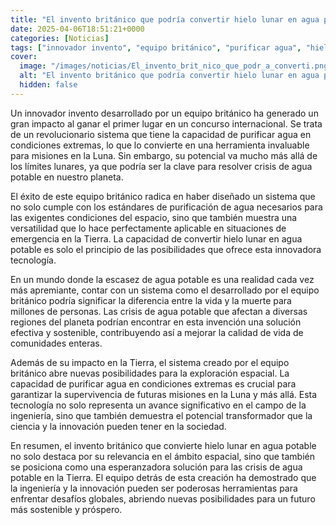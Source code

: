 ```yaml
---
title: "El invento británico que podría convertir hielo lunar en agua potable y salvar vidas en la Tierra"
date: 2025-04-06T18:51:21+0000
categories: [Noticias]
tags: ["innovador invento", "equipo británico", "purificar agua", "hielo lunar", "crisis de agua potable", "tecnología espacial", "exploración espacial."]
cover:
  image: "/images/noticias/El_invento_brit_nico_que_podr_a_converti.png"
  alt: "El invento británico que podría convertir hielo lunar en agua potable y salvar vidas en la Tierra"
  hidden: false
---
```


Un innovador invento desarrollado por un equipo británico ha generado un gran impacto al ganar el primer lugar en un concurso internacional. Se trata de un revolucionario sistema que tiene la capacidad de purificar agua en condiciones extremas, lo que lo convierte en una herramienta invaluable para misiones en la Luna. Sin embargo, su potencial va mucho más allá de los límites lunares, ya que podría ser la clave para resolver crisis de agua potable en nuestro planeta.

El éxito de este equipo británico radica en haber diseñado un sistema que no solo cumple con los estándares de purificación de agua necesarios para las exigentes condiciones del espacio, sino que también muestra una versatilidad que lo hace perfectamente aplicable en situaciones de emergencia en la Tierra. La capacidad de convertir hielo lunar en agua potable es solo el principio de las posibilidades que ofrece esta innovadora tecnología.

En un mundo donde la escasez de agua potable es una realidad cada vez más apremiante, contar con un sistema como el desarrollado por el equipo británico podría significar la diferencia entre la vida y la muerte para millones de personas. Las crisis de agua potable que afectan a diversas regiones del planeta podrían encontrar en esta invención una solución efectiva y sostenible, contribuyendo así a mejorar la calidad de vida de comunidades enteras.

Además de su impacto en la Tierra, el sistema creado por el equipo británico abre nuevas posibilidades para la exploración espacial. La capacidad de purificar agua en condiciones extremas es crucial para garantizar la supervivencia de futuras misiones en la Luna y más allá. Esta tecnología no solo representa un avance significativo en el campo de la ingeniería, sino que también demuestra el potencial transformador que la ciencia y la innovación pueden tener en la sociedad.

En resumen, el invento británico que convierte hielo lunar en agua potable no solo destaca por su relevancia en el ámbito espacial, sino que también se posiciona como una esperanzadora solución para las crisis de agua potable en la Tierra. El equipo detrás de esta creación ha demostrado que la ingeniería y la innovación pueden ser poderosas herramientas para enfrentar desafíos globales, abriendo nuevas posibilidades para un futuro más sostenible y próspero.
